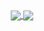 <div align="center">
  <a href="https://github.com/andalik">
    <img align="center" src="https://github-readme-stats.vercel.app/api?username=andalik&show_icons=true&theme=dark&include_all_commits=true&count_private=true" />
  </a>
  <a href="https://github.com/andalik">
    <img align="center" src="https://github-readme-stats.vercel.app/api/top-langs/?username=andalik&layout=compact&langs_count=7&theme=dark" />
  </a>
</div>
